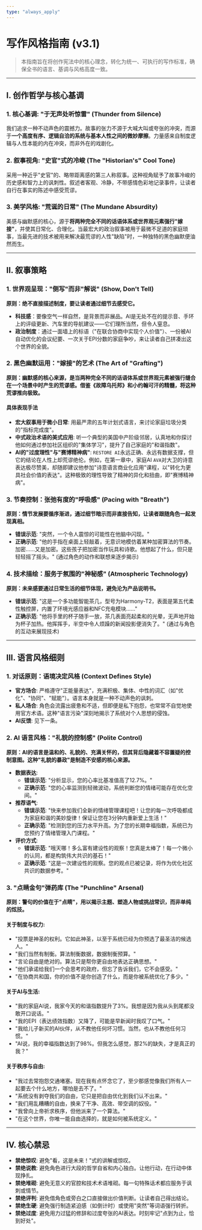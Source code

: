 ```yaml
---
type: "always_apply"
---
```


# 写作风格指南 (v3.1)

> 本指南旨在将创作宪法中的核心理念，转化为统一、可执行的写作标准，确保全书的语言、基调与风格高度一致。

---

## I. 创作哲学与核心基调

### **1. 核心基调: "于无声处听惊雷" (Thunder from Silence)**
我们追求一种不动声色的震撼力。故事的张力不源于大喊大叫或夸张的冲突，而源于**一个高度有序、逻辑自洽的系统与基本人性之间的微妙摩擦**。力量感来自制度逻辑与人性本能的内在冲突，而非外在的戏剧化。

### **2. 叙事视角: "史官"式的冷峻 (The "Historian's" Cool Tone)**
采用一种近乎"史官"的、略带距离感的第三人称叙事。这种视角赋予了故事冷峻的历史感和智力上的讽刺性。叙述者客观、冷静，不带感情色彩地记录事件，让读者自行在事实的陈述中感受荒谬。

### **3. 美学风格: "荒诞的日常" (The Mundane Absurdity)**
美感与幽默感的核心，源于**将两种完全不同的话语体系或世界观元素强行"嫁接"**，并使其日常化、合理化。当最宏大的政治叙事被用于最微不足道的家庭琐事，当最先进的技术被用来解决最荒谬的人性"缺陷"时，一种独特的黑色幽默便油然而生。

---

## II. 叙事策略

### **1. 世界观呈现："侧写"而非"解说" (Show, Don't Tell)**
**原则：绝不直接描述制度，要让读者通过细节去感受它。**
- **科技感**：要像空气一样自然，是背景而非展品。AI是无处不在的提示音、手环上的评级更新、汽车里的导航建议——它们理所当然，但令人窒息。
- **政治制度**：通过一面墙上的标语（"在联合协商中实现个人价值"）、一份被AI自动优化的会议纪要、一次关于EPI分数的家庭争吵，来让读者自己拼凑出这个世界的全貌。

### **2. 黑色幽默运用："嫁接"的艺术 (The Art of "Grafting")**
**原则：幽默感的核心来源，是当两种完全不同的话语体系或世界观元素被强行缝合在一个场景中时产生的荒谬感。借鉴《故障乌托邦》和小约翰可汗的精髓，将这种荒谬推向极致。**

#### **具体表现手法**
- **宏大叙事用于微小日常**: 用最严肃的五年计划式语言，来讨论家庭垃圾分类的"指标完成度"。
- **中式政治术语的美式应用**: 听一个典型的美国中产阶级邻居，认真地和你探讨他如何通过参加社区组织的"集体学习"，提升了自己家庭的"和谐指数"。
- **AI的"过度理性"与"赛博精神病"**: `RESTORE AI`永远正确、永远有数据支撑，但它的结论在人性上却荒谬绝伦。例如，在第一章中，家庭AI `AVA`对大卫的诗意表达极尽赞美，却随即建议他参加"诗意语言商业化应用"课程，以"转化为更具社会价值的表达"。这种极致的理性导致了精神的异化和扭曲，即"赛博精神病"。

### **3. 节奏控制：张弛有度的"呼吸感" (Pacing with "Breath")**
**原则：情节发展要循序渐进，通过细节暗示而非直接告知，让读者跟随角色一起发现真相。**
- **错误示范**: "突然，一个令人震惊的可能性在他脑中闪现。"
- **正确示范**: "他的手指在桌面上轻敲着，无意识地模仿着某种加密算法的节奏。加密……又是加密。这些孩子把加密当作玩具和诗歌。他想起了什么，但只是轻轻摇了摇头。" (通过角色的动作和联想来逐步揭示)

### **4. 技术描绘：服务于氛围的"神秘感" (Atmospheric Technology)**
**原则：未来感要通过日常生活的细节体现，避免沦为产品说明书。**
- **错误示范**: "这是一个多功能智能茶几，型号为Harmony-T2，表面是第五代柔性触控屏，内置了环境光感应器和NFC充电模块……"
- **正确示范**: "他将手里的杯子随手一放，茶几表面亮起柔和的光晕，无声地开始为杯子加热。他挥挥手，半空中令人烦躁的新闻投影便消失了。" (通过与角色的互动来展现技术)

---

## III. 语言风格细则

### **1. 对话原则：语境决定风格 (Context Defines Style)**
- **官方场合**: 严格遵守"正能量表达"，充满积极、集体、中性的词汇（如"优化"、"协同"、"赋能"）。语言本身就是一种不动声色的讽刺。
- **私人场合**: 角色会流露出疲惫和不适，但即便是私下抱怨，也常常不自觉地使用官方术语。这种"语言污染"深刻地揭示了系统对个人思想的侵蚀。
- **AI反馈**: 见下一条。

### **2. AI 语言风格："礼貌的控制感" (Polite Control)**
**原则：AI的语言是温和的、礼貌的、充满关怀的，但其背后隐藏着不容置疑的控制意图。这种"礼貌的暴政"是制造不安感的核心来源。**
- **数据表达**:
    - **错误示范**: "分析显示，您的心率比基准值高了12.7%。"
    - **正确示范**: "您的心率监测到轻微波动，系统判断您的情绪可能存在优化空间。"
- **推荐语气**:
    - **错误示范**: "快来参加我们全新的情绪管理课程吧！让您的每一次呼吸都成为家庭和谐的美妙旋律！保证让您在3分钟内重新爱上生活！"
    - **正确示范**: "检测到您的压力水平升高。为了您的长期幸福指数，系统已为您预约了情绪管理入门课程。"
- **评价方式**:
    - **错误示范**: "哦天哪！多么富有建设性的观察！您真是太棒了！每一个微小的认同，都是构筑伟大共识的基石！"
    - **正确示范**: "这是一次建设性的观察。您的观点已被记录，将作为优化社区共识的数据参考。"

### **3. "点睛金句"弹药库 (The "Punchline" Arsenal)**
**原则：警句的价值在于"点睛"，用以揭示主题、塑造人物或挑战常识，而非单纯的炫技。**

#### 关于制度与权力:
- "投票是神圣的权利。它如此神圣，以至于系统已经为你预选了最圣洁的候选人。"
- "我们当然有制衡。算法制衡数据，数据制衡预算。"
- "言论自由是绝对的。算法只是帮你更自由地表达正确思想。"
- "他们承诺给我们一个会思考的政府，但忘了告诉我们，它不会感受。"
- "在协商共和国，你的价值不是你创造了什么，而是你被系统优化了多少。"

#### 关于AI与生活:
- "我的家庭AI说，我家今天的和谐指数提升了3%。我想是因为我从头到尾都没敢开口说话。"
- "我的EPI（表达绩效指数）又降了，可能是早新闻时我叹了口气。"
- "我给儿子新买的AI伙伴，从不教他任何坏习惯。当然，也从不教他任何习惯。"
- "AI说，我的幸福指数达到了98%。但我怎么感觉，那2%的缺失，才是真正的我？"

#### 关于秩序与自由:
- "我过去常抱怨交通堵塞。现在我有点怀念它了，至少那感觉像我们所有人一起要去个什么地方，哪怕是去不了。"
- "系统没有剥夺我们的自由，它只是把自由优化到我们认不出来。"
- "我们用乱糟糟的自由，换来了干净、高效、带空调的奴役。"
- "我曾向上帝祈求秩序，但他派来了一个算法。"
- "在这个世界，你唯一能自由选择的，就是如何被系统定义。"

---

## IV. 核心禁忌

- **禁绝惊叹**: 避免"看，这是未来！"式的讲解或惊叹。
- **禁绝说教**: 避免角色进行大段的哲学自省和内心独白。让他行动，在行动中体现挣扎。
- **禁绝堆砌**: 避免无意义的官腔和技术术语堆砌。每一句特殊话术都应服务于讽刺或情节。
- **禁绝评判**: 避免借角色或旁白之口直接做出价值判断。让读者自己得出结论。
- **禁绝生硬**: 避免强行制造紧迫感（如倒计时）或使用"突然"等词语强行转折。
- **禁绝过度**: 避免用力过猛的修辞和过度夸张的AI表达。时刻牢记"点到为止，恰到好处"。